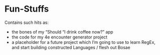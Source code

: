 Fun-Stuffs
==========

Contains such hits as:
- the bones of my “Should “I drink coffee now?” app
- the code for my 4e encounter generator project
- a placeholder for a future project which I’m going to use to learn
RegEx, and start building constructed Languages / flesh out Bosae

